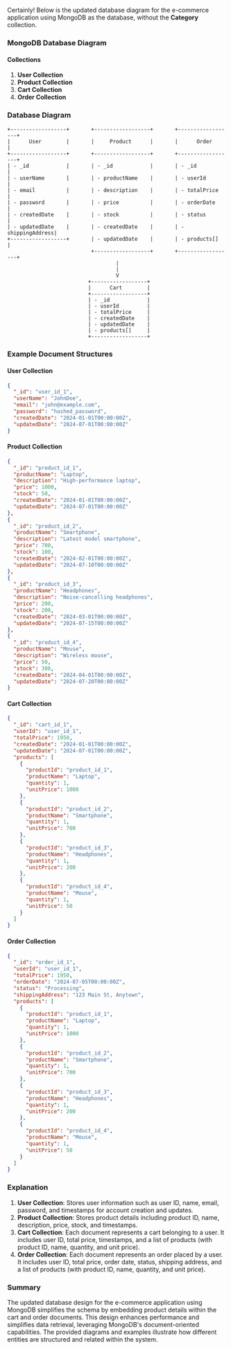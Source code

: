 Certainly! Below is the updated database diagram for the e-commerce application using MongoDB as the database, without the **Category** collection.

### MongoDB Database Diagram

#### Collections

1. **User Collection**
2. **Product Collection**
3. **Cart Collection**
4. **Order Collection**

### Database Diagram

```plaintext
+------------------+       +------------------+       +------------------+
|      User        |       |     Product      |       |      Order       |
+------------------+       +------------------+       +------------------+
| - _id            |       | - _id            |       | - _id            |
| - userName       |       | - productName    |       | - userId         |
| - email          |       | - description    |       | - totalPrice     |
| - password       |       | - price          |       | - orderDate      |
| - createdDate    |       | - stock          |       | - status         |
| - updatedDate    |       | - createdDate    |       | - shippingAddress|
+------------------+       | - updatedDate    |       | - products[]     |
                           +------------------+       +------------------+
                                   |
                                   |
                                   V
                          +------------------+      
                          |      Cart        |
                          +------------------+
                          | - _id            |
                          | - userId         |
                          | - totalPrice     |
                          | - createdDate    |
                          | - updatedDate    |
                          | - products[]     |
                          +------------------+
```

### Example Document Structures

#### User Collection
```json
{
  "_id": "user_id_1",
  "userName": "JohnDoe",
  "email": "john@example.com",
  "password": "hashed_password",
  "createdDate": "2024-01-01T00:00:00Z",
  "updatedDate": "2024-07-01T00:00:00Z"
}
```

#### Product Collection
```json
{
  "_id": "product_id_1",
  "productName": "Laptop",
  "description": "High-performance laptop",
  "price": 1000,
  "stock": 50,
  "createdDate": "2024-01-01T00:00:00Z",
  "updatedDate": "2024-07-01T00:00:00Z"
},
{
  "_id": "product_id_2",
  "productName": "Smartphone",
  "description": "Latest model smartphone",
  "price": 700,
  "stock": 100,
  "createdDate": "2024-02-01T00:00:00Z",
  "updatedDate": "2024-07-10T00:00:00Z"
},
{
  "_id": "product_id_3",
  "productName": "Headphones",
  "description": "Noise-cancelling headphones",
  "price": 200,
  "stock": 200,
  "createdDate": "2024-03-01T00:00:00Z",
  "updatedDate": "2024-07-15T00:00:00Z"
},
{
  "_id": "product_id_4",
  "productName": "Mouse",
  "description": "Wireless mouse",
  "price": 50,
  "stock": 300,
  "createdDate": "2024-04-01T00:00:00Z",
  "updatedDate": "2024-07-20T00:00:00Z"
}
```

#### Cart Collection
```json
{
  "_id": "cart_id_1",
  "userId": "user_id_1",
  "totalPrice": 1950,
  "createdDate": "2024-01-01T00:00:00Z",
  "updatedDate": "2024-07-01T00:00:00Z",
  "products": [
    {
      "productId": "product_id_1",
      "productName": "Laptop",
      "quantity": 1,
      "unitPrice": 1000
    },
    {
      "productId": "product_id_2",
      "productName": "Smartphone",
      "quantity": 1,
      "unitPrice": 700
    },
    {
      "productId": "product_id_3",
      "productName": "Headphones",
      "quantity": 1,
      "unitPrice": 200
    },
    {
      "productId": "product_id_4",
      "productName": "Mouse",
      "quantity": 1,
      "unitPrice": 50
    }
  ]
}
```

#### Order Collection
```json
{
  "_id": "order_id_1",
  "userId": "user_id_1",
  "totalPrice": 1950,
  "orderDate": "2024-07-05T00:00:00Z",
  "status": "Processing",
  "shippingAddress": "123 Main St, Anytown",
  "products": [
    {
      "productId": "product_id_1",
      "productName": "Laptop",
      "quantity": 1,
      "unitPrice": 1000
    },
    {
      "productId": "product_id_2",
      "productName": "Smartphone",
      "quantity": 1,
      "unitPrice": 700
    },
    {
      "productId": "product_id_3",
      "productName": "Headphones",
      "quantity": 1,
      "unitPrice": 200
    },
    {
      "productId": "product_id_4",
      "productName": "Mouse",
      "quantity": 1,
      "unitPrice": 50
    }
  ]
}
```

### Explanation

1. **User Collection**: Stores user information such as user ID, name, email, password, and timestamps for account creation and updates.
2. **Product Collection**: Stores product details including product ID, name, description, price, stock, and timestamps.
3. **Cart Collection**: Each document represents a cart belonging to a user. It includes user ID, total price, timestamps, and a list of products (with product ID, name, quantity, and unit price).
4. **Order Collection**: Each document represents an order placed by a user. It includes user ID, total price, order date, status, shipping address, and a list of products (with product ID, name, quantity, and unit price).

### Summary

The updated database design for the e-commerce application using MongoDB simplifies the schema by embedding product details within the cart and order documents. This design enhances performance and simplifies data retrieval, leveraging MongoDB's document-oriented capabilities. The provided diagrams and examples illustrate how different entities are structured and related within the system.